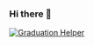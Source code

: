 ### Hi there 👋

<!--
**Radheshyamvaishnav/Radheshyamvaishnav** is a ✨ _special_ ✨ repository because its `README.md` (this file) appears on your GitHub profile.

Here are some ideas to get you started:

- 🔭 I’m currently working on ...
- 🌱 I’m currently learning ...
- 👯 I’m looking to collaborate on ...
- 🤔 I’m looking for help with ...
- 💬 Ask me about ...
- 📫 How to reach me: ...
- 😄 Pronouns: ...
- ⚡ Fun fact: ...
-->
[![Graduation Helper](https://github.com/education/GitHubGraduation-2022/actions/workflows/main.yml/badge.svg)](https://github.com/education/GitHubGraduation-2022/actions/workflows/main.yml)
